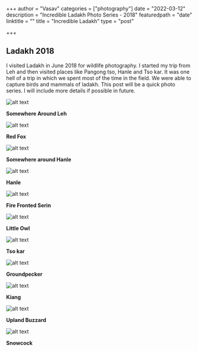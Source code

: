 +++
author = "Vasav"
categories = ["photography"]
date = "2022-03-12"
description = "Incredible Ladakh Photo Series - 2018"
featuredpath = "date"
linktitle = ""
title = "Incredible Ladakh"
type = "post"

+++

## Ladakh 2018
I visited Ladakh in June 2018 for wildlife photography. I started my trip from Leh and then visited places like Pangong tso, Hanle and Tso kar. It was one hell of a trip in which we spent most of the time in the field. We were able to capture birds and mammals of ladakh. This post will be a quick photo series. I will include more details if possible in future.

![alt text](https://drive.google.com/uc?export=view&id=1en8tcERhuw3JdOPnRc_EgehZrfhEAHmY)

**Somewhere Around Leh**

![alt text](https://drive.google.com/uc?export=view&id=1-ekH9s_Ghfh6HXJTGoYUvbLvs7klmtHA)

**Red Fox**

![alt text](https://drive.google.com/uc?export=view&id=1oYr_sFcPli_LHaBILdgMWukITNNbUpna)

**Somewhere around Hanle**

![alt text](https://drive.google.com/uc?export=view&id=1e5TzfJhX9vPpLkiJLor_UkfLB_kJxPPN)

**Hanle**

![alt text](https://drive.google.com/uc?export=view&id=1CO4Oj5850L_r9C9z5VwaIMLuAU6Wb5hg)

**Fire Fronted Serin**

![alt text](https://drive.google.com/uc?export=view&id=11yredpV_KRfM1yrdIA7GZgv3sh7_mszL)

**Little Owl**

![alt text](https://drive.google.com/uc?export=view&id=16ipb6N7rqcU1ef-QqEbxM0D8Elj09XCo)

**Tso kar**

![alt text](https://drive.google.com/uc?export=view&id=1OWPM8I9zqzSRwp22MtS2tVIhfRzXnRoW)

**Groundpecker**

![alt text](https://drive.google.com/uc?export=view&id=15zHyOhNYyYHcdWySNXpgW4pgUK27-OxZ)

**Kiang**

![alt text](https://drive.google.com/uc?export=view&id=1GNs72PgsAQEs3-9-yVcb3kR-MXV915pc)

**Upland Buzzard**

![alt text](https://drive.google.com/uc?export=view&id=1F7Hkwf7R-e_3ALarHX7WIHWWEL7fogCq)

**Snowcock**
